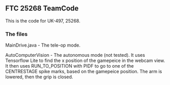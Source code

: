## FTC 25268 TeamCode

This is the code for UK-497, 25268. 

### The files

MainDrive.java - The tele-op mode.

AutoComputerVision - The autonomous mode (not tested). It uses Tensorflow Lite to find the x position of the gamepeice in the webcam view. It then uses RUN_TO_POSITION with PIDF to go to one of the CENTRESTAGE spike marks, based on the gamepeice position. The arm is lowered, then the grip is closed.